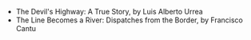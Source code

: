 - The Devil's Highway: A True Story, by Luis Alberto Urrea
- The Line Becomes a River: Dispatches from the Border, by Francisco Cantu